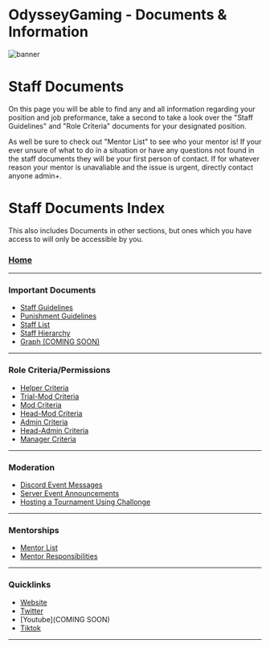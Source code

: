 # OdysseyGaming - Documents & Information 
![banner](https://user-images.githubusercontent.com/84603499/140682231-0c5ad6fd-2846-499a-8fc8-b0407e261d10.png)
# Staff Documents 


On this page you will be able to find any and all information regarding your position and job preformance, take a second to take a look over the "Staff Guidelines" and "Role Criteria" documents for your designated position. 

As well be sure to check out "Mentor List" to see who your mentor is! If your ever unsure of what to do in a situation or have any questions not found in the staff documents they will be your first person of contact. If for whatever reason your mentor is unavaliable and the issue is urgent, directly contact anyone admin+.

# Staff Documents Index

This also includes Documents in other sections, but ones which you have access to will only be accessible by you.

### [Home](home)
---
### Important Documents
- [Staff Guidelines](https://github.com/MrPazzo/OdysseyGaming/tree/main/Read%20me%20links/Documents%20&%20Information/Important%20Documents/Staff%20Guidelines)
- [Punishment Guidelines](Punishment-Guidelines)
- [Staff List](Staff-List)
- [Staff Hierarchy](Staff-Hierarchy)
- [Graph (COMING SOON)](https://graph.mc-odyssey.com/)
---
### Role Criteria/Permissions 
- [Helper Criteria](Helper-Criteria)
- [Trial-Mod Criteria](T-Mod-Criteria)
- [Mod Criteria](Mod-Criteria)
- [Head-Mod Criteria](Head-Mod-Criteria)
- [Admin Criteria](Admin-Criteria)
- [Head-Admin Criteria](Head-Admin-Criteria)
- [Manager Criteria](Manager-Criteria)
---
### Moderation
- [Discord Event Messages](Event-Discord-Announcements)
- [Server Event Announcements](Server-Event-Announcments)
- [Hosting a Tournament Using Challonge](Hosting-a-Tournament-using-Challonge)
---
### Mentorships
- [Mentor List](Mentor-List)
- [Mentor Responsibilities](Mentor-Responsibilities) 
---
### Quicklinks
- [Website](https://mc-odyssey.store/)
- [Twitter](https://twitter.com/OdysseyNetworks)
- [Youtube](COMING SOON)
- [Tiktok](https://www.tiktok.com/@odysseynetwork)
---

